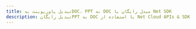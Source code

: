 ---title: تبدیل پاورپوینت بهDOC، PPT به DOC مبدل رایگان یا Net SDKdescription: تبدیل رایگانPPT به DOC با استفاده از Net Cloud APIs & SDK. همچنین اسناد Microsoft PowerPoint را در Cloud ایجاد، ویرایش و رندر کنید.---
